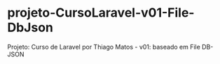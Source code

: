 # projeto-CursoLaravel-v01-File-DbJson
Projeto: Curso de Laravel por Thiago Matos - v01: baseado em File DB-JSON
